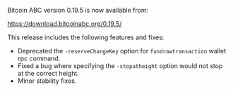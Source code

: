 Bitcoin ABC version 0.19.5 is now available from:

  <https://download.bitcoinabc.org/0.19.5/>

This release includes the following features and fixes:
 - Deprecated the `-reserveChangeKey` option for `fundrawtransaction` wallet rpc command.
 - Fixed a bug where specifying the `-stopatheight` option would not stop at the correct height.
 - Minor stability fixes.
